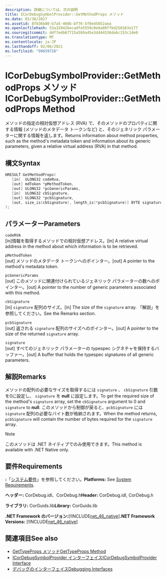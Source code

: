 ```yaml
---
description: 詳細については、次の説明
title: ICorDebugSymbolProvider::GetMethodProps メソッド
ms.date: 03/30/2017
ms.assetid: 8f836b80-b7a5-460b-bf76-5f0e45652aea
ms.openlocfilehash: 53a329426ecadfe5559c0e6a08ffbd250163e177
ms.sourcegitcommit: ddf7edb67715a5b9a45e3dd44536dabc153c1de0
ms.translationtype: MT
ms.contentlocale: ja-JP
ms.lasthandoff: 02/06/2021
ms.locfileid: "99659726"
---
```

# <a name="icordebugsymbolprovidergetmethodprops-method"></a><span data-ttu-id="1e63d-103">ICorDebugSymbolProvider::GetMethodProps メソッド</span><span class="sxs-lookup"><span data-stu-id="1e63d-103">ICorDebugSymbolProvider::GetMethodProps Method</span></span>

<span data-ttu-id="1e63d-104">メソッドの指定の相対仮想アドレス (RVA) で、そのメソッドのプロパティに関する情報 (メソッドのメタデータ トークンなど) と、そのジェネリック パラメーターに関する情報を返します。</span><span class="sxs-lookup"><span data-stu-id="1e63d-104">Returns information about method properties, such as the method's metadata token and information about its generic parameters, given a relative virtual address (RVA) in that method.</span></span>  
  
## <a name="syntax"></a><span data-ttu-id="1e63d-105">構文</span><span class="sxs-lookup"><span data-stu-id="1e63d-105">Syntax</span></span>  
  
```cpp  
HRESULT GetMethodProps(  
   [in]  ULONG32 codeRva,  
   [out] mdToken *pMethodToken,  
   [out] ULONG32 *pcGenericParams,  
   [in]  ULONG32 cbSignature,  
   [out] ULONG32 *pcbSignature,  
   [out, size_is(cbSignature), length_is(*pcbSignature)] BYTE signature[]  
);  
```  
  
## <a name="parameters"></a><span data-ttu-id="1e63d-106">パラメーター</span><span class="sxs-lookup"><span data-stu-id="1e63d-106">Parameters</span></span>  

 `codeRVA`  
 <span data-ttu-id="1e63d-107">[in]情報を取得するメソッドでの相対仮想アドレス。</span><span class="sxs-lookup"><span data-stu-id="1e63d-107">[in] A relative virtual address in the method about which information is to be retrieved.</span></span>  
  
 `pMethodToken`  
 <span data-ttu-id="1e63d-108">[out] メソッドのメタデータ トークンへのポインター。</span><span class="sxs-lookup"><span data-stu-id="1e63d-108">[out] A pointer to the method's metadata token.</span></span>  
  
 `pcGenericParams`  
 <span data-ttu-id="1e63d-109">[out] このメソッドに関連付けられているジェネリック パラメーターの数へのポインター。</span><span class="sxs-lookup"><span data-stu-id="1e63d-109">[out] A pointer to the number of generic parameters associated with this method.</span></span>  
  
 `cbSignature`  
 <span data-ttu-id="1e63d-110">[in] `signature` 配列のサイズ。</span><span class="sxs-lookup"><span data-stu-id="1e63d-110">[in] The size of the `signature` array.</span></span> <span data-ttu-id="1e63d-111">「解説」を参照してください。</span><span class="sxs-lookup"><span data-stu-id="1e63d-111">See the Remarks section.</span></span>  
  
 `pcbSignature`  
 <span data-ttu-id="1e63d-112">[out] 返される `signature` 配列のサイズへのポインター。</span><span class="sxs-lookup"><span data-stu-id="1e63d-112">[out] A pointer to the size of the returned `signature` array.</span></span>  
  
 `signature`  
 <span data-ttu-id="1e63d-113">[out] すべてのジェネリック パラメーターの typespec シグネチャを保持するバッファー。</span><span class="sxs-lookup"><span data-stu-id="1e63d-113">[out] A buffer that holds the typespec signatures of all generic parameters.</span></span>  
  
## <a name="remarks"></a><span data-ttu-id="1e63d-114">解説</span><span class="sxs-lookup"><span data-stu-id="1e63d-114">Remarks</span></span>  

 <span data-ttu-id="1e63d-115">メソッドの配列の必要なサイズを取得するには `signature` 、 `cbSignature` 引数を0に設定し、 `signature` を **null** に設定します。</span><span class="sxs-lookup"><span data-stu-id="1e63d-115">To get the required size of the method's `signature` array, set the `cbSignature` argument to 0 and `signature` to **null**.</span></span> <span data-ttu-id="1e63d-116">このメソッドから制御が戻ると、`pcbSignature` には `signature` 配列の必要なバイト数が格納されます。</span><span class="sxs-lookup"><span data-stu-id="1e63d-116">When the method returns, `pcbSignature` will contain the number of bytes required for the `signature` array.</span></span>  
  
> [!NOTE]
> <span data-ttu-id="1e63d-117">このメソッドは .NET ネイティブでのみ使用できます。</span><span class="sxs-lookup"><span data-stu-id="1e63d-117">This method is available with .NET Native only.</span></span>  
  
## <a name="requirements"></a><span data-ttu-id="1e63d-118">要件</span><span class="sxs-lookup"><span data-stu-id="1e63d-118">Requirements</span></span>  

 <span data-ttu-id="1e63d-119">**:**「[システム要件](../../get-started/system-requirements.md)」を参照してください。</span><span class="sxs-lookup"><span data-stu-id="1e63d-119">**Platforms:** See [System Requirements](../../get-started/system-requirements.md).</span></span>  
  
 <span data-ttu-id="1e63d-120">**ヘッダー:** CorDebug.idl、CorDebug.h</span><span class="sxs-lookup"><span data-stu-id="1e63d-120">**Header:** CorDebug.idl, CorDebug.h</span></span>  
  
 <span data-ttu-id="1e63d-121">**ライブラリ:** CorGuids.lib</span><span class="sxs-lookup"><span data-stu-id="1e63d-121">**Library:** CorGuids.lib</span></span>  
  
 <span data-ttu-id="1e63d-122">**.NET Framework のバージョン:**[!INCLUDE[net_46_native](../../../../includes/net-46-native-md.md)]</span><span class="sxs-lookup"><span data-stu-id="1e63d-122">**.NET Framework Versions:** [!INCLUDE[net_46_native](../../../../includes/net-46-native-md.md)]</span></span>  
  
## <a name="see-also"></a><span data-ttu-id="1e63d-123">関連項目</span><span class="sxs-lookup"><span data-stu-id="1e63d-123">See also</span></span>

- [<span data-ttu-id="1e63d-124">GetTypeProps メソッド</span><span class="sxs-lookup"><span data-stu-id="1e63d-124">GetTypeProps Method</span></span>](icordebugsymbolprovider-gettypeprops-method.md)
- [<span data-ttu-id="1e63d-125">ICorDebugSymbolProvider インターフェイス</span><span class="sxs-lookup"><span data-stu-id="1e63d-125">ICorDebugSymbolProvider Interface</span></span>](icordebugsymbolprovider-interface.md)
- [<span data-ttu-id="1e63d-126">デバッグのインターフェイス</span><span class="sxs-lookup"><span data-stu-id="1e63d-126">Debugging Interfaces</span></span>](debugging-interfaces.md)
